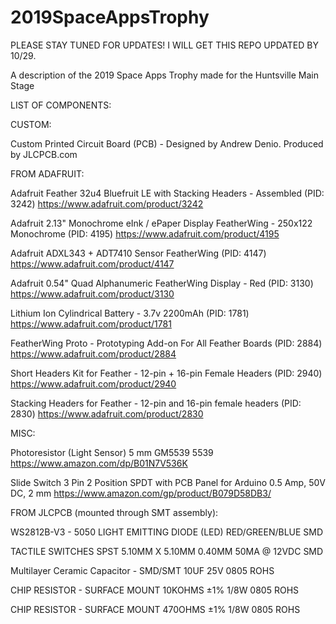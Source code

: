 # 2019SpaceAppsTrophy

PLEASE STAY TUNED FOR UPDATES!  I WILL GET THIS REPO UPDATED BY 10/29.

A description of the 2019 Space Apps Trophy made for the Huntsville Main Stage


LIST OF COMPONENTS:

CUSTOM:

Custom Printed Circuit Board (PCB) - Designed by Andrew Denio.  Produced by JLCPCB.com


FROM ADAFRUIT:

Adafruit Feather 32u4 Bluefruit LE with Stacking Headers - Assembled (PID: 3242)
https://www.adafruit.com/product/3242

Adafruit 2.13" Monochrome eInk / ePaper Display FeatherWing - 250x122 Monochrome (PID: 4195)
https://www.adafruit.com/product/4195

Adafruit ADXL343 + ADT7410 Sensor FeatherWing (PID: 4147)
https://www.adafruit.com/product/4147

Adafruit 0.54" Quad Alphanumeric FeatherWing Display - Red (PID: 3130)
https://www.adafruit.com/product/3130

Lithium Ion Cylindrical Battery - 3.7v 2200mAh (PID: 1781)
https://www.adafruit.com/product/1781

FeatherWing Proto - Prototyping Add-on For All Feather Boards (PID: 2884)
https://www.adafruit.com/product/2884

Short Headers Kit for Feather - 12-pin + 16-pin Female Headers (PID: 2940)
https://www.adafruit.com/product/2940

Stacking Headers for Feather - 12-pin and 16-pin female headers (PID: 2830)
https://www.adafruit.com/product/2830


MISC:

Photoresistor (Light Sensor) 5 mm GM5539 5539
https://www.amazon.com/dp/B01N7V536K

Slide Switch 3 Pin 2 Position SPDT with PCB Panel for Arduino 0.5 Amp, 50V DC, 2 mm
https://www.amazon.com/gp/product/B079D58DB3/


FROM JLCPCB (mounted through SMT assembly):

WS2812B-V3 - 5050 LIGHT EMITTING DIODE (LED) RED/GREEN/BLUE SMD

TACTILE SWITCHES SPST 5.10MM X 5.10MM 0.40MM 50MA @ 12VDC SMD 

Multilayer Ceramic Capacitor - SMD/SMT 10UF 25V 0805 ROHS

CHIP RESISTOR - SURFACE MOUNT 10KOHMS ±1% 1/8W 0805 ROHS

CHIP RESISTOR - SURFACE MOUNT 470OHMS ±1% 1/8W 0805 ROHS




